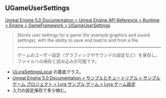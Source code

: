 ## UGameUserSettings

[Unreal Engine 5.0 Documentation > Unreal Engine API Reference > Runtime > Engine > GameFramework > UGameUserSettings](https://docs.unrealengine.com/5.0/en-US/API/Runtime/Engine/GameFramework/UGameUserSettings/)

> Stores user settings for a game (for example graphics and sound settings), with the ability to save and load to and from a file.  
> 
> ----
> ゲームのユーザー設定（グラフィックやサウンドの設定など）を保存し、ファイルへの保存と読み込みが可能です。

* [ULyraSettingsLocal] の基底クラス。
* [Unreal Engine 5.0 Documentation > サンプルとチュートリアル > サンプル ゲーム プロジェクト > Lyra サンプル ゲーム > Lyra ゲーム設定]
* 入力の設定保存で多少絡む。


<!--- ページ内のリンク --->

<!--- 自前の画像へのリンク --->

<!--- generated --->
[ULyraSettingsLocal]: ../../Lyra/Etc/ULyraSettingsLocal.md#ulyrasettingslocal
[Unreal Engine 5.0 Documentation > サンプルとチュートリアル > サンプル ゲーム プロジェクト > Lyra サンプル ゲーム > Lyra ゲーム設定]: https://docs.unrealengine.com/5.0/ja/lyra-sample-game-settings-in-unreal-engine/
